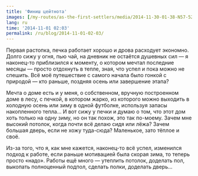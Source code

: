 ```yaml
---
title: 'Финиш цейтнота'
images: [/my-routes/as-the-first-settlers/media/2014-11-30-01-38-N57-525784E57-229186-1291]
lang: ru
time: '2014-11-01 02:03'
permalink: /ru/blog/2014-11-01-02-03/
---
```


Первая растопка, печка работает хорошо и дрова расходует экономно. Долго сижу у огня, пью чай, на дневник не остаётся душевных сил — я наконец-то приблизился к моменту, о котором мечтал последние месяцы — просто отдохнуть в тепле, зная, что успел и пока можно не спешить. Всё моё путешествие с самого начала было гонкой с природой — кто раньше, поздняя осень или завершение этапа?

Мечта о доме есть и у меня, о собственном, вручную построенном доме в лесу, с печкой, в котором жарко, из которого можно выходить в холодную осень или зиму в одной футболке, используя запасы накопленного тепла... И вот сижу у печки и думаю о том, что этот дом хоть только на одну зиму, но он так похож, это так по-моему. Зачем мне высокий потолок, когда почти всё делаю сидя или лёжа? Зачем большая дверь, если не хожу туда-сюда? Маленькое, зато тёплое и своё.

Из-за того, что я, как мне кажется, наконец-то всё успел, изменился подход к работе, если раньше мотивацией была скорая зима, то теперь просто «надо». Работы ещё много — утеплить потолок, доделать пол, выкопать полноценный подпол, сделать полки, доделать дверь...
